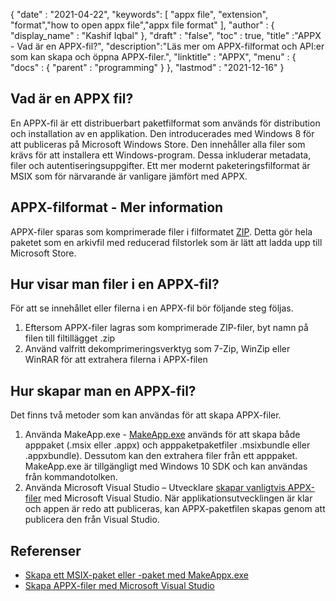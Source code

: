 {
  "date" : "2021-04-22",
  "keywords": [ "appx file", "extension", "format","how to open appx file","appx file format" ],
  "author" : {
    "display_name" : "Kashif Iqbal"
},
  "draft" : "false",
  "toc" : true,
  "title" :"APPX - Vad är en APPX-fil?",
  "description":"Läs mer om APPX-filformat och API:er som kan skapa och öppna APPX-filer.",
  "linktitle" : "APPX",
  "menu" : {
    "docs" : {
      "parent" : "programming"
}
},
  "lastmod" : "2021-12-16"
}

## Vad är en APPX fil?

En APPX-fil är ett distribuerbart paketfilformat som används för distribution och installation av en applikation. Den introducerades med Windows 8 för att publiceras på Microsoft Windows Store. Den innehåller alla filer som krävs för att installera ett Windows-program. Dessa inkluderar metadata, filer och autentiseringsuppgifter. Ett mer modernt paketeringsfilformat är MSIX som för närvarande är vanligare jämfört med APPX.

## APPX-filformat - Mer information

APPX-filer sparas som komprimerade filer i filformatet [ZIP](/sv/compression/zip/). Detta gör hela paketet som en arkivfil med reducerad filstorlek som är lätt att ladda upp till Microsoft Store.

## Hur visar man filer i en APPX-fil?

För att se innehållet eller filerna i en APPX-fil bör följande steg följas.

1. Eftersom APPX-filer lagras som komprimerade ZIP-filer, byt namn på filen till filtillägget .zip
1. Använd valfritt dekomprimeringsverktyg som 7-Zip, WinZip eller WinRAR för att extrahera filerna i APPX-filen

## Hur skapar man en APPX-fil?

Det finns två metoder som kan användas för att skapa APPX-filer.

1. Använda MakeApp.exe - [MakeApp.exe](https://learn.microsoft.com/en-us/windows/msix/package/create-app-package-with-makeappx-tool) används för att skapa både apppaket (.msix eller .appx) och apppaketpaketfiler .msixbundle eller .appxbundle). Dessutom kan den extrahera filer från ett apppaket. MakeApp.exe är tillgängligt med Windows 10 SDK och kan användas från kommandotolken.
1. Använda Microsoft Visual Studio – Utvecklare [skapar vanligtvis APPX-filer](https://learn.microsoft.com/en-us/windows/msix/desktop/vs-package-overview) med Microsoft Visual Studio. När applikationsutvecklingen är klar och appen är redo att publiceras, kan APPX-paketfilen skapas genom att publicera den från Visual Studio.

## Referenser

* [Skapa ett MSIX-paket eller -paket med MakeAppx.exe](https://learn.microsoft.com/en-us/windows/msix/package/create-app-package-with-makeappx-tool)
* [Skapa APPX-filer med Microsoft Visual Studio](https://learn.microsoft.com/en-us/windows/msix/desktop/vs-package-overview)

